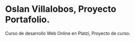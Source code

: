 # Oslan Villalobos, Proyecto Portafolio.

Curso de desarrollo Web Online en Platzi, Proyecto de curso. 
